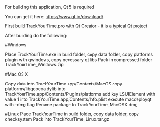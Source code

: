 
For building this application, Qt 5 is required

You can get it here: https://www.qt.io/download/

First build TrackYourTime.pro with Qt Creator - it is a typical Qt project

After building do the following:

#Windows

Place TrackYourTime.exe in build folder, copy data folder, 
copy platforms plugin with qwindows, copy necessary qt libs
Pack in compressed folder TrackYourTime_Windows.zip

#Mac OS X

Copy data into TrackYourTime.app/Contents/MacOS
copy platforms/libqcocoa.dylib into TrackYourTime.app/Contents/PlugIns/platforms
add key LSUIElement with value 1 into TrackYourTime.app/Contents/Info.plist
execute macdeployqt with -dmg flag
Rename package to TrackYourTime_MacOSX.dmg

#Linux
Place TrackYourTime in build folder, 
copy data folder, copy checksystem
Pack into TrackYourTime_Linux.tar.gz

